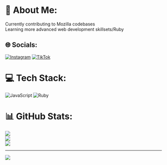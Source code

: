 # 💫 About Me:
Currently contributing to Mozilla codebases<br>Learning more advanced web development skillsets/Ruby


## 🌐 Socials:
[![Instagram](https://img.shields.io/badge/Instagram-%23E4405F.svg?logo=Instagram&logoColor=white)](https://instagram.com/vincelmao) [![TikTok](https://img.shields.io/badge/TikTok-%23000000.svg?logo=TikTok&logoColor=white)](https://tiktok.com/@vincelmao) 

# 💻 Tech Stack:
![JavaScript](https://img.shields.io/badge/javascript-%23323330.svg?style=for-the-badge&logo=javascript&logoColor=%23F7DF1E) ![Ruby](https://img.shields.io/badge/ruby-%23CC342D.svg?style=for-the-badge&logo=ruby&logoColor=white)
# 📊 GitHub Stats:
![](https://github-readme-stats.vercel.app/api?username=vincentlmao&theme=react&hide_border=false&include_all_commits=false&count_private=false)<br/>
![](https://github-readme-streak-stats.herokuapp.com/?user=vincentlmao&theme=react&hide_border=false)<br/>
![](https://github-readme-stats.vercel.app/api/top-langs/?username=vincentlmao&theme=react&hide_border=false&include_all_commits=false&count_private=false&layout=compact)

---
[![](https://visitcount.itsvg.in/api?id=vincentlmao&icon=0&color=0)](https://visitcount.itsvg.in)

<!-- Proudly created with GPRM ( https://gprm.itsvg.in ) -->
